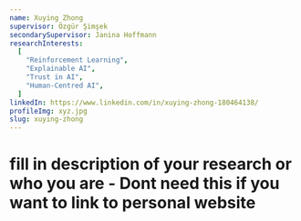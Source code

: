 ```yaml
---
name: Xuying Zhong
supervisor: Özgür Şimşek
secondarySupervisor: Janina Hoffmann
researchInterests:
  [
    "Reinforcement Learning",
    "Explainable AI",
    "Trust in AI",
    "Human-Centred AI",
  ]
linkedIn: https://www.linkedin.com/in/xuying-zhong-180464138/
profileImg: xyz.jpg
slug: xuying-zhong
---
```


# fill in description of your research or who you are - Dont need this if you want to link to personal website
